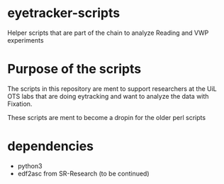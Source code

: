 # eyetracker-scripts
Helper scripts that are part of the chain to analyze Reading and VWP experiments

# Purpose of the scripts
The scripts in this repository are ment to support researchers at the UiL OTS
labs that are doing eytracking and want to analyze the data with Fixation.

These scripts are ment to become a dropin for the older perl scripts

# dependencies
- python3
- edf2asc from SR-Research (to be continued)
